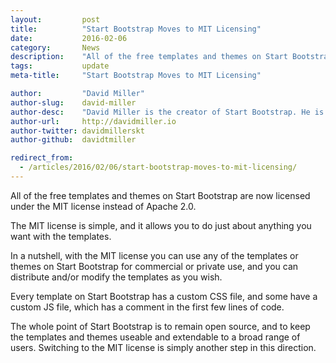 ```yaml
---
layout:			post
title:			"Start Bootstrap Moves to MIT Licensing"
date:			2016-02-06
category:		News
description:	"All of the free templates and themes on Start Bootstrap are now licensed under the MIT license..."
tags:			update
meta-title:		"Start Bootstrap Moves to MIT Licensing"

author:			"David Miller"
author-slug:	david-miller
author-desc:	"David Miller is the creator of Start Bootstrap. He is a front end web designer and developer working out of sunny Orlando, Florida."
author-url:		http://davidmiller.io
author-twitter:	davidmillerskt
author-github:	davidtmiller

redirect_from:
  - /articles/2016/02/06/start-bootstrap-moves-to-mit-licensing/
---
```


All of the free templates and themes on Start Bootstrap are now licensed under the MIT license instead of Apache 2.0.

The MIT license is simple, and it allows you to do just about anything you want with the templates.

In a nutshell, with the MIT license you can use any of the templates or themes on Start Bootstrap for commercial or private use, and you can distribute and/or modify the templates as you wish.

Every template on Start Bootstrap has a custom CSS file, and some have a custom JS file, which has a comment in the first few lines of code.

The whole point of Start Bootstrap is to remain open source, and to keep the templates and themes useable and extendable to a broad range of users. Switching to the MIT license is simply another step in this direction.
